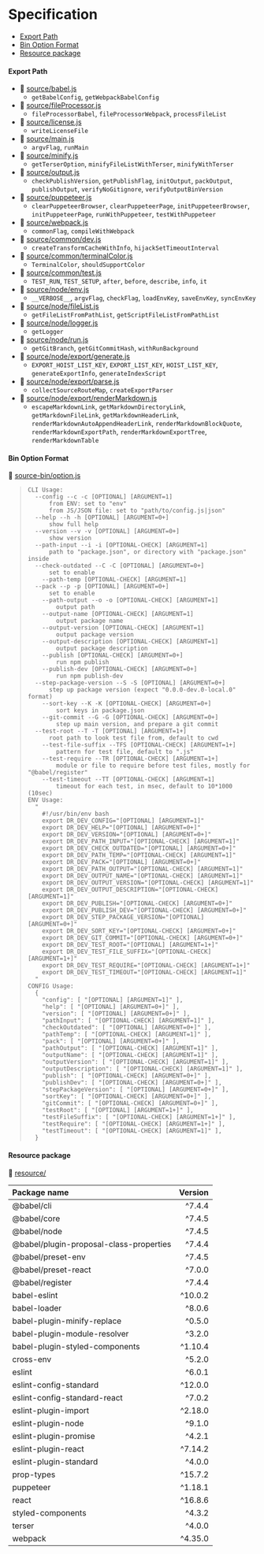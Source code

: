 # Specification

* [Export Path](#export-path)
* [Bin Option Format](#bin-option-format)
* [Resource package](#resource-package)

#### Export Path
+ 📄 [source/babel.js](source/babel.js)
  - `getBabelConfig`, `getWebpackBabelConfig`
+ 📄 [source/fileProcessor.js](source/fileProcessor.js)
  - `fileProcessorBabel`, `fileProcessorWebpack`, `processFileList`
+ 📄 [source/license.js](source/license.js)
  - `writeLicenseFile`
+ 📄 [source/main.js](source/main.js)
  - `argvFlag`, `runMain`
+ 📄 [source/minify.js](source/minify.js)
  - `getTerserOption`, `minifyFileListWithTerser`, `minifyWithTerser`
+ 📄 [source/output.js](source/output.js)
  - `checkPublishVersion`, `getPublishFlag`, `initOutput`, `packOutput`, `publishOutput`, `verifyNoGitignore`, `verifyOutputBinVersion`
+ 📄 [source/puppeteer.js](source/puppeteer.js)
  - `clearPuppeteerBrowser`, `clearPuppeteerPage`, `initPuppeteerBrowser`, `initPuppeteerPage`, `runWithPuppeteer`, `testWithPuppeteer`
+ 📄 [source/webpack.js](source/webpack.js)
  - `commonFlag`, `compileWithWebpack`
+ 📄 [source/common/dev.js](source/common/dev.js)
  - `createTransformCacheWithInfo`, `hijackSetTimeoutInterval`
+ 📄 [source/common/terminalColor.js](source/common/terminalColor.js)
  - `TerminalColor`, `shouldSupportColor`
+ 📄 [source/common/test.js](source/common/test.js)
  - `TEST_RUN`, `TEST_SETUP`, `after`, `before`, `describe`, `info`, `it`
+ 📄 [source/node/env.js](source/node/env.js)
  - `__VERBOSE__`, `argvFlag`, `checkFlag`, `loadEnvKey`, `saveEnvKey`, `syncEnvKey`
+ 📄 [source/node/fileList.js](source/node/fileList.js)
  - `getFileListFromPathList`, `getScriptFileListFromPathList`
+ 📄 [source/node/logger.js](source/node/logger.js)
  - `getLogger`
+ 📄 [source/node/run.js](source/node/run.js)
  - `getGitBranch`, `getGitCommitHash`, `withRunBackground`
+ 📄 [source/node/export/generate.js](source/node/export/generate.js)
  - `EXPORT_HOIST_LIST_KEY`, `EXPORT_LIST_KEY`, `HOIST_LIST_KEY`, `generateExportInfo`, `generateIndexScript`
+ 📄 [source/node/export/parse.js](source/node/export/parse.js)
  - `collectSourceRouteMap`, `createExportParser`
+ 📄 [source/node/export/renderMarkdown.js](source/node/export/renderMarkdown.js)
  - `escapeMarkdownLink`, `getMarkdownDirectoryLink`, `getMarkdownFileLink`, `getMarkdownHeaderLink`, `renderMarkdownAutoAppendHeaderLink`, `renderMarkdownBlockQuote`, `renderMarkdownExportPath`, `renderMarkdownExportTree`, `renderMarkdownTable`

#### Bin Option Format
📄 [source-bin/option.js](source-bin/option.js)
> ```
> CLI Usage:
>   --config --c -c [OPTIONAL] [ARGUMENT=1]
>       from ENV: set to "env"
>       from JS/JSON file: set to "path/to/config.js|json"
>   --help --h -h [OPTIONAL] [ARGUMENT=0+]
>       show full help
>   --version --v -v [OPTIONAL] [ARGUMENT=0+]
>       show version
>   --path-input --i -i [OPTIONAL-CHECK] [ARGUMENT=1]
>       path to "package.json", or directory with "package.json" inside
>   --check-outdated --C -C [OPTIONAL] [ARGUMENT=0+]
>       set to enable
>     --path-temp [OPTIONAL-CHECK] [ARGUMENT=1]
>   --pack --p -p [OPTIONAL] [ARGUMENT=0+]
>       set to enable
>     --path-output --o -o [OPTIONAL-CHECK] [ARGUMENT=1]
>         output path
>     --output-name [OPTIONAL-CHECK] [ARGUMENT=1]
>         output package name
>     --output-version [OPTIONAL-CHECK] [ARGUMENT=1]
>         output package version
>     --output-description [OPTIONAL-CHECK] [ARGUMENT=1]
>         output package description
>     --publish [OPTIONAL-CHECK] [ARGUMENT=0+]
>         run npm publish
>     --publish-dev [OPTIONAL-CHECK] [ARGUMENT=0+]
>         run npm publish-dev
>   --step-package-version --S -S [OPTIONAL] [ARGUMENT=0+]
>       step up package version (expect "0.0.0-dev.0-local.0" format)
>     --sort-key --K -K [OPTIONAL-CHECK] [ARGUMENT=0+]
>         sort keys in package.json
>     --git-commit --G -G [OPTIONAL-CHECK] [ARGUMENT=0+]
>         step up main version, and prepare a git commit
>   --test-root --T -T [OPTIONAL] [ARGUMENT=1+]
>       root path to look test file from, default to cwd
>     --test-file-suffix --TFS [OPTIONAL-CHECK] [ARGUMENT=1+]
>         pattern for test file, default to ".js"
>     --test-require --TR [OPTIONAL-CHECK] [ARGUMENT=1+]
>         module or file to require before test files, mostly for "@babel/register"
>     --test-timeout --TT [OPTIONAL-CHECK] [ARGUMENT=1]
>         timeout for each test, in msec, default to 10*1000 (10sec)
> ENV Usage:
>   "
>     #!/usr/bin/env bash
>     export DR_DEV_CONFIG="[OPTIONAL] [ARGUMENT=1]"
>     export DR_DEV_HELP="[OPTIONAL] [ARGUMENT=0+]"
>     export DR_DEV_VERSION="[OPTIONAL] [ARGUMENT=0+]"
>     export DR_DEV_PATH_INPUT="[OPTIONAL-CHECK] [ARGUMENT=1]"
>     export DR_DEV_CHECK_OUTDATED="[OPTIONAL] [ARGUMENT=0+]"
>     export DR_DEV_PATH_TEMP="[OPTIONAL-CHECK] [ARGUMENT=1]"
>     export DR_DEV_PACK="[OPTIONAL] [ARGUMENT=0+]"
>     export DR_DEV_PATH_OUTPUT="[OPTIONAL-CHECK] [ARGUMENT=1]"
>     export DR_DEV_OUTPUT_NAME="[OPTIONAL-CHECK] [ARGUMENT=1]"
>     export DR_DEV_OUTPUT_VERSION="[OPTIONAL-CHECK] [ARGUMENT=1]"
>     export DR_DEV_OUTPUT_DESCRIPTION="[OPTIONAL-CHECK] [ARGUMENT=1]"
>     export DR_DEV_PUBLISH="[OPTIONAL-CHECK] [ARGUMENT=0+]"
>     export DR_DEV_PUBLISH_DEV="[OPTIONAL-CHECK] [ARGUMENT=0+]"
>     export DR_DEV_STEP_PACKAGE_VERSION="[OPTIONAL] [ARGUMENT=0+]"
>     export DR_DEV_SORT_KEY="[OPTIONAL-CHECK] [ARGUMENT=0+]"
>     export DR_DEV_GIT_COMMIT="[OPTIONAL-CHECK] [ARGUMENT=0+]"
>     export DR_DEV_TEST_ROOT="[OPTIONAL] [ARGUMENT=1+]"
>     export DR_DEV_TEST_FILE_SUFFIX="[OPTIONAL-CHECK] [ARGUMENT=1+]"
>     export DR_DEV_TEST_REQUIRE="[OPTIONAL-CHECK] [ARGUMENT=1+]"
>     export DR_DEV_TEST_TIMEOUT="[OPTIONAL-CHECK] [ARGUMENT=1]"
>   "
> CONFIG Usage:
>   {
>     "config": [ "[OPTIONAL] [ARGUMENT=1]" ],
>     "help": [ "[OPTIONAL] [ARGUMENT=0+]" ],
>     "version": [ "[OPTIONAL] [ARGUMENT=0+]" ],
>     "pathInput": [ "[OPTIONAL-CHECK] [ARGUMENT=1]" ],
>     "checkOutdated": [ "[OPTIONAL] [ARGUMENT=0+]" ],
>     "pathTemp": [ "[OPTIONAL-CHECK] [ARGUMENT=1]" ],
>     "pack": [ "[OPTIONAL] [ARGUMENT=0+]" ],
>     "pathOutput": [ "[OPTIONAL-CHECK] [ARGUMENT=1]" ],
>     "outputName": [ "[OPTIONAL-CHECK] [ARGUMENT=1]" ],
>     "outputVersion": [ "[OPTIONAL-CHECK] [ARGUMENT=1]" ],
>     "outputDescription": [ "[OPTIONAL-CHECK] [ARGUMENT=1]" ],
>     "publish": [ "[OPTIONAL-CHECK] [ARGUMENT=0+]" ],
>     "publishDev": [ "[OPTIONAL-CHECK] [ARGUMENT=0+]" ],
>     "stepPackageVersion": [ "[OPTIONAL] [ARGUMENT=0+]" ],
>     "sortKey": [ "[OPTIONAL-CHECK] [ARGUMENT=0+]" ],
>     "gitCommit": [ "[OPTIONAL-CHECK] [ARGUMENT=0+]" ],
>     "testRoot": [ "[OPTIONAL] [ARGUMENT=1+]" ],
>     "testFileSuffix": [ "[OPTIONAL-CHECK] [ARGUMENT=1+]" ],
>     "testRequire": [ "[OPTIONAL-CHECK] [ARGUMENT=1+]" ],
>     "testTimeout": [ "[OPTIONAL-CHECK] [ARGUMENT=1]" ],
>   }
> ```

#### Resource package
📄 [resource/](resource/)

| Package name                            | Version |
| :----                                   |   ----: |
| @babel/cli                              |  ^7.4.4 |
| @babel/core                             |  ^7.4.5 |
| @babel/node                             |  ^7.4.5 |
| @babel/plugin-proposal-class-properties |  ^7.4.4 |
| @babel/preset-env                       |  ^7.4.5 |
| @babel/preset-react                     |  ^7.0.0 |
| @babel/register                         |  ^7.4.4 |
| babel-eslint                            | ^10.0.2 |
| babel-loader                            |  ^8.0.6 |
| babel-plugin-minify-replace             |  ^0.5.0 |
| babel-plugin-module-resolver            |  ^3.2.0 |
| babel-plugin-styled-components          | ^1.10.4 |
| cross-env                               |  ^5.2.0 |
| eslint                                  |  ^6.0.1 |
| eslint-config-standard                  | ^12.0.0 |
| eslint-config-standard-react            |  ^7.0.2 |
| eslint-plugin-import                    | ^2.18.0 |
| eslint-plugin-node                      |  ^9.1.0 |
| eslint-plugin-promise                   |  ^4.2.1 |
| eslint-plugin-react                     | ^7.14.2 |
| eslint-plugin-standard                  |  ^4.0.0 |
| prop-types                              | ^15.7.2 |
| puppeteer                               | ^1.18.1 |
| react                                   | ^16.8.6 |
| styled-components                       |  ^4.3.2 |
| terser                                  |  ^4.0.0 |
| webpack                                 | ^4.35.0 |
